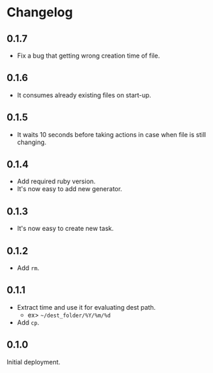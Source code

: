 # Changelog

## 0.1.7
* Fix a bug that getting wrong creation time of file.

## 0.1.6
* It consumes already existing files on start-up.

## 0.1.5
* It waits 10 seconds before taking actions in case when file is still changing.

## 0.1.4
* Add required ruby version.
* It's now easy to add new generator.

## 0.1.3
* It's now easy to create new task.

## 0.1.2
* Add `rm`.

## 0.1.1
* Extract time and use it for evaluating dest path.
  * ex> `~/dest_folder/%Y/%m/%d`
* Add `cp`.

## 0.1.0
Initial deployment.